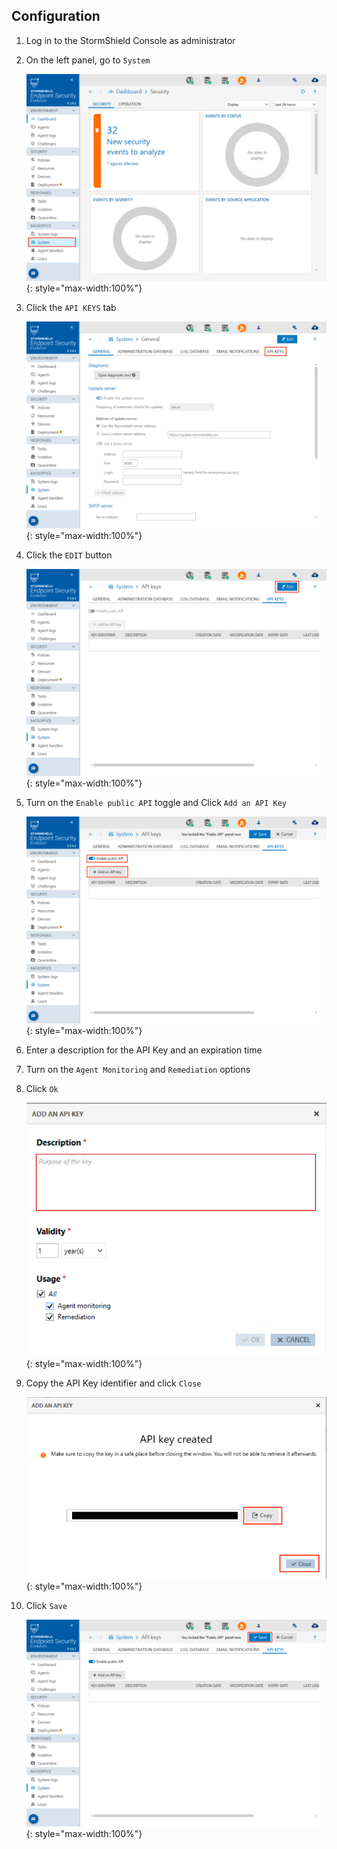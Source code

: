 ## Configuration

1. Log in to the StormShield Console as administrator
2. On the left panel, go to `System`

     ![Step 1](docs/assets/Step01.png){: style="max-width:100%"}

3. Click the `API KEYS` tab

     ![Step 2](docs/assets/Step02.png){: style="max-width:100%"}

4. Click the `EDIT` button

     ![Step 3](docs/assets/Step03.png){: style="max-width:100%"}

5. Turn on the `Enable public API` toggle and Click `Add an API Key`

     ![Step 4](docs/assets/Step04.png){: style="max-width:100%"}

6. Enter a description for the API Key and an expiration time
7. Turn on the `Agent Monitoring` and `Remediation` options
8. Click `Ok`

     ![Step 5](docs/assets/Step05.png){: style="max-width:100%"}

9. Copy the API Key identifier and click `Close`

     ![Step 6](docs/assets/Step06.png){: style="max-width:100%"}

10. Click `Save`

     ![Step 7](docs/assets/Step07.png){: style="max-width:100%"}
